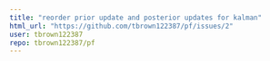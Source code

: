 ```yaml
---
title: "reorder prior update and posterior updates for kalman"
html_url: "https://github.com/tbrown122387/pf/issues/2"
user: tbrown122387
repo: tbrown122387/pf
---
```


